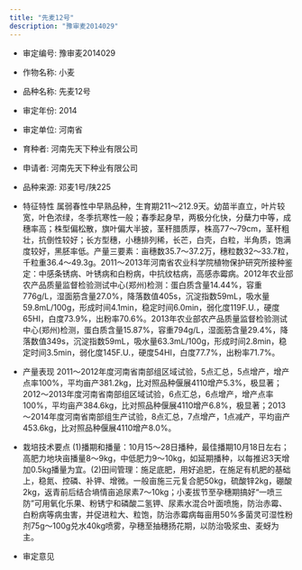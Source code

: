 ```yaml
---
title: "先麦12号"
description: "豫审麦2014029"
---
```

* 审定编号:  豫审麦2014029

*  作物名称:  小麦

*  品种名称:  先麦12号

*  审定年份:  2014

*  审定单位:  河南省

* 育种者:  河南先天下种业有限公司

*  申请者:  河南先天下种业有限公司

*  品种来源:  邓麦1号/陕225


*  特征特性
属弱春性中早熟品种，生育期211～212.9天。幼苗半直立，叶片较宽，叶色浓绿，冬季抗寒性一般；春季起身早，两极分化快，分蘖力中等，成穗率高；株型偏松散，旗叶偏大半披，茎秆腊质厚，株高77～79cm，茎秆粗壮，抗倒性较好；长方型穗，小穗排列稀，长芒，白壳，白粒，半角质，饱满度较好，黑胚率低。产量三要素：亩穗数35.7～37.2万，穗粒数32～33.7粒，千粒重36.4～49.3g。2011～2013年河南省农业科学院植物保护研究所接种鉴定：中感条锈病、叶锈病和白粉病，中抗纹枯病，高感赤霉病。2012年农业部农产品质量监督检验测试中心(郑州)检测：蛋白质含量14.44%，容重776g/L，湿面筋含量27.0%，降落数值405s，沉淀指数59mL，吸水量59.8mL/100g，形成时间4.1min，稳定时间6.0min，弱化度119F.U.，硬度65HI，白度73.9%，出粉率70.6%。2013年农业部农产品质量监督检验测试中心(郑州)检测，蛋白质含量15.87%，容重794g/L，湿面筋含量29.4%，降落数值349s，沉淀指数59mL，吸水量63.3mL/100g，形成时间2.8min，稳定时间3.5min，弱化度145F.U.，硬度54HI，白度77.7%，出粉率71.7%。 


*  产量表现
2011～2012年度河南省南部组区域试验，5点汇总，5点增产，增产点率100%，平均亩产381.2kg，比对照品种偃展4110增产5.3%，极显著；2012～2013年度河南省南部组区域试验，6点汇总，6点增产，增产点率100%，平均亩产384.6kg，比对照品种偃展4110增产6.8%，极显著；2013～2014年度河南省南部组生产试验，8点汇总，7点增产，1点减产，平均亩产453.6kg，比对照品种偃展4110增产8.0%。


*  栽培技术要点
(1)播期和播量：10月15～28日播种，最佳播期10月18日左右；高肥力地块亩播量8～9kg，中低肥力9～10kg，如延期播种，以每推迟3天增加0.5kg播量为宜。(2)田间管理：施足底肥，用好追肥，在施足有机肥的基础上，稳氮、控磷、补钾、增微。一般亩施三元复合肥50kg，硫酸锌2kg，硼酸2kg，返青前后结合墒情亩追尿素7～10kg；小麦拔节至孕穗期搞好“一喷三防”可用氧化乐果、粉锈宁和磷酸二氢钾、尿素水混合叶面喷施，防治赤霉、白粉病等病虫害，并促进粒大、粒饱，防治赤霉病每亩用50%多菌灵可湿性粉剂75g～100g兑水40kg喷雾，孕穗至抽穗扬花期，以防治吸浆虫、麦蚜为主。


*  审定意见

